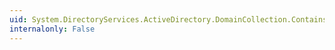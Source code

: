 ```yaml
---
uid: System.DirectoryServices.ActiveDirectory.DomainCollection.Contains(System.DirectoryServices.ActiveDirectory.Domain)
internalonly: False
---
```

